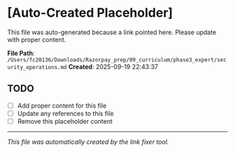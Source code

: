 # [Auto-Created Placeholder]

This file was auto-generated because a link pointed here.
Please update with proper content.

**File Path**: `/Users/fc20136/Downloads/Razorpay_prep/09_curriculum/phase3_expert/security_operations.md`
**Created**: 2025-09-19 22:43:37

## TODO
- [ ] Add proper content for this file
- [ ] Update any references to this file
- [ ] Remove this placeholder content

---
*This file was automatically created by the link fixer tool.*
